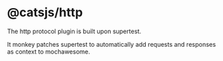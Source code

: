 # @catsjs/http

The http protocol plugin is built upon supertest.

It monkey patches supertest to automatically add requests and responses as context to mochawesome.
